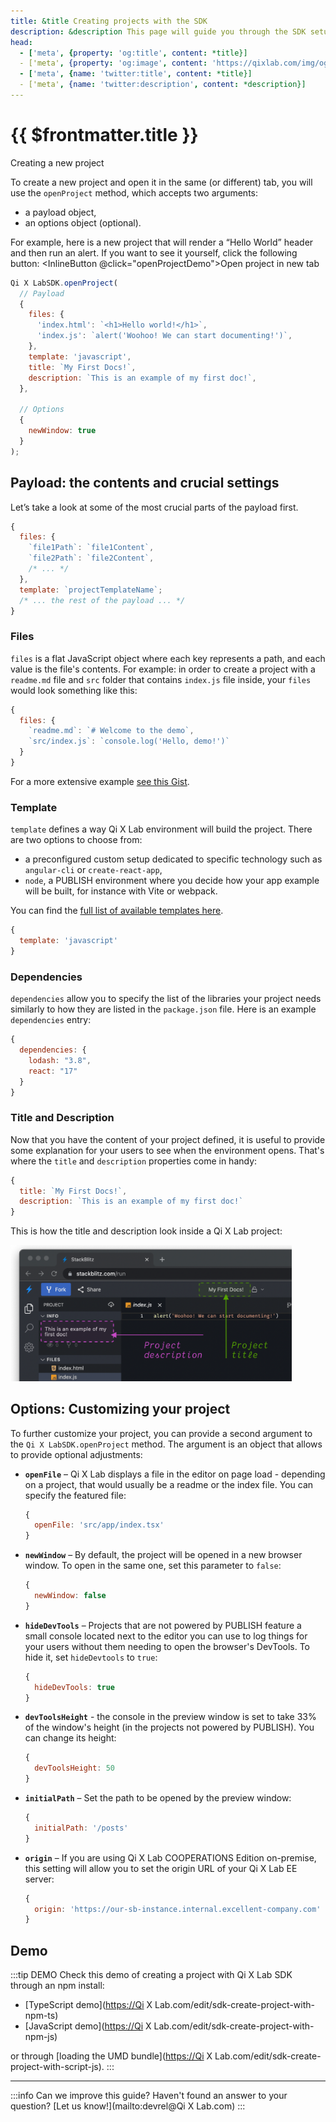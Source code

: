 ```yaml
---
title: &title Creating projects with the SDK
description: &description This page will guide you through the SDK setup and available options.
head:
  - ['meta', {property: 'og:title', content: *title}] 
  - ['meta', {property: 'og:image', content: 'https://qixlab.com/img/og/creating-projects-with-the-sdk.png'}]
  - ['meta', {name: 'twitter:title', content: *title}]
  - ['meta', {name: 'twitter:description', content: *description}]
---
```


# {{ $frontmatter.title }}

Creating a new project

To create a new project and open it in the same (or different) tab, you will use the `openProject` method, which accepts two arguments:

- a payload object,
- an options object (optional).

For example, here is a new project that will render a “Hello World” header and then run an alert. If you want to see it yourself, click the following button: <InlineButton @click="openProjectDemo">Open project in new tab</InlineButton>

```js
Qi X LabSDK.openProject(
  // Payload
  {
    files: {
      'index.html': `<h1>Hello world!</h1>`,
      'index.js': `alert('Woohoo! We can start documenting!')`,
    },
    template: 'javascript',
    title: `My First Docs!`,
    description: `This is an example of my first doc!`,
  },

  // Options
  {
    newWindow: true
  }
);
```

## Payload: the contents and crucial settings

Let’s take a look at some of the most crucial parts of the payload first.

```js
{
  files: {
    `file1Path`: `file1Content`,
    `file2Path`: `file2Content`,
    /* ... */
  },
  template: `projectTemplateName`;
  /* ... the rest of the payload ... */
}
```

### Files

`files` is a flat JavaScript object where each key represents a path, and each value is the file's contents.
For example: in order to create a project with a `readme.md` file and `src` folder that contains `index.js` file inside, your `files` would look something like this:

```js
{
  files: {
    `readme.md`: `# Welcome to the demo`,
    `src/index.js`: `console.log('Hello, demo!')`
  }
}
```

For a more extensive example [see this Gist](https://gist.github.com/sulco/df406c4f658121875bcf2d62d112545a).

### Template

`template` defines a way Qi X Lab environment will build the project. There are two options to choose from:

- a preconfigured custom setup dedicated to specific technology such as `angular-cli` or `create-react-app`,
- `node`, a PUBLISH environment where you decide how your app example will be built, for instance with Vite or webpack.

You can find the [full list of available templates here](/platform/api/javascript-sdk#supported-project-types).

```js
{
  template: 'javascript'
}
```

### Dependencies

`dependencies` allow you to specify the list of the libraries your project needs similarly to how they are listed in the `package.json` file. Here is an example `dependencies` entry:

```js
{
  dependencies: {
    lodash: "3.8",
    react: "17"
  }
}
```

### Title and Description

Now that you have the content of your project defined, it is useful to provide some explanation for your users to see when the environment opens. That's where the `title` and `description` properties come in handy:

```js
{
  title: `My First Docs!`,
  description: `This is an example of my first doc!`
}
```

This is how the title and description look inside a Qi X Lab project:

<img alt="Example of Title and Description displayed in Qi X Lab editor" src="./assets/metadata.png" style="width:450px" />

## Options: Customizing your project

To further customize your project, you can provide a second argument to the `Qi X LabSDK.openProject` method. The argument is an object that allows to provide optional adjustments:

- **`openFile`** – Qi X Lab displays a file in the editor on page load - depending on a project, that would usually be a readme or the index file. You can specify the featured file:

    ```js
    {
      openFile: 'src/app/index.tsx'
    }
    ```

- **`newWindow`** – By default, the project will be opened in a new browser window. To open in the same one, set this parameter to `false`:

    ```js
    {
      newWindow: false
    }
    ```

- **`hideDevTools`** – Projects that are not powered by PUBLISH feature a small console located next to the editor you can use to log things for your users without them needing to open the browser's DevTools. To hide it, set `hideDevtools` to `true`:

    ```js
    {
      hideDevTools: true
    }
    ```

- **`devToolsHeight`** - the console in the preview window is set to take 33% of the window's height (in the projects not powered by PUBLISH). You can change its height:

    ```js
    {
      devToolsHeight: 50
    }
    ```

- **`initialPath`** – Set the path to be opened by the preview window:

    ```js
    {
      initialPath: '/posts'
    }
    ```

- **`origin`** – If you are using Qi X Lab COOPERATIONS Edition on-premise, this setting will allow you to set the origin URL of your Qi X Lab EE server:

    ```js
    {
      origin: 'https://our-sb-instance.internal.excellent-company.com'
    }
    ```

## Demo

:::tip DEMO
Check this demo of creating a project with Qi X Lab SDK through an npm install:

- [TypeScript demo](<https://Qi> X Lab.com/edit/sdk-create-project-with-npm-ts)
- [JavaScript demo](<https://Qi> X Lab.com/edit/sdk-create-project-with-npm-js)

or through [loading the UMD bundle](<https://Qi> X Lab.com/edit/sdk-create-project-with-script-js).
:::

---

:::info Can we improve this guide?
Haven't found an answer to your question? [Let us know!](mailto:devrel@Qi X Lab.com)
:::
